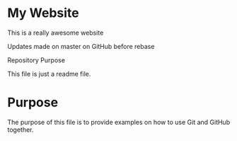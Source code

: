 # My Website

This is a really awesome website

Updates made on master on GitHub before rebase

Repository Purpose

This file is just a readme file.

# Purpose

The purpose of this file is to provide examples
on how to use Git and GitHub together.
